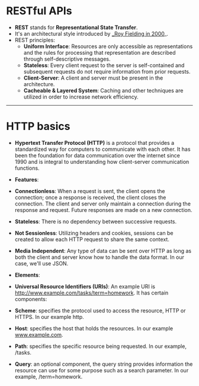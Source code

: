 # RESTful APIs
* **REST** stands for **Representational State Transfer**. 
* It's an architectural style introduced by [_Roy Fielding in 2000](https://www.ics.uci.edu/~fielding/pubs/dissertation/fielding_dissertation.pdf)_.
* REST principles: 
  * __Uniform Interface__: Resources are only accessible as representations and the rules for processing that representation are described through self-descriptive messages.
  * __Stateless__: Every client request to the server is self-contained and subsequent requests do not require information from prior requests.
  * __Client-Server__: A client and server must be present in the architecture.
  * __Cacheable & Layered System__: Caching and other techniques are utilized in order to increase network efficiency.

____________________________________________________________________________________________________________________________

# HTTP basics
* __Hypertext Transfer Protocol (HTTP)__ is a protocol that provides a standardized way for computers to communicate with each other. It has been the foundation for data communication over the internet since 1990 and is integral to understanding how client-server communication functions.

* __Features__:
 * __Connectionless__: When a request is sent, the client opens the connection; once a response is received, the client closes the connection. The client and server only maintain a connection during the response and request. Future responses are made on a new connection.
 * __Stateless__: There is no dependency between successive requests.
 * __Not Sessionless__: Utilizing headers and cookies, sessions can be created to allow each HTTP request to share the same context.
 * __Media Independent__: Any type of data can be sent over HTTP as long as both the client and server know how to handle the data format. In our case, we'll use JSON.
 
* __Elements__:
 * __Universal Resource Identifiers (URIs)__: An example URI is http://www.example.com/tasks/term=homework. It has certain components:
 * __Scheme__: specifies the protocol used to access the resource, HTTP or HTTPS. In our example http.
 * __Host__: specifies the host that holds the resources. In our example www.example.com.
 * __Path__: specifies the specific resource being requested. In our example, /tasks.
 * __Query__: an optional component, the query string provides information the resource can use for some purpose such as a search parameter. In our example, /term=homework.
